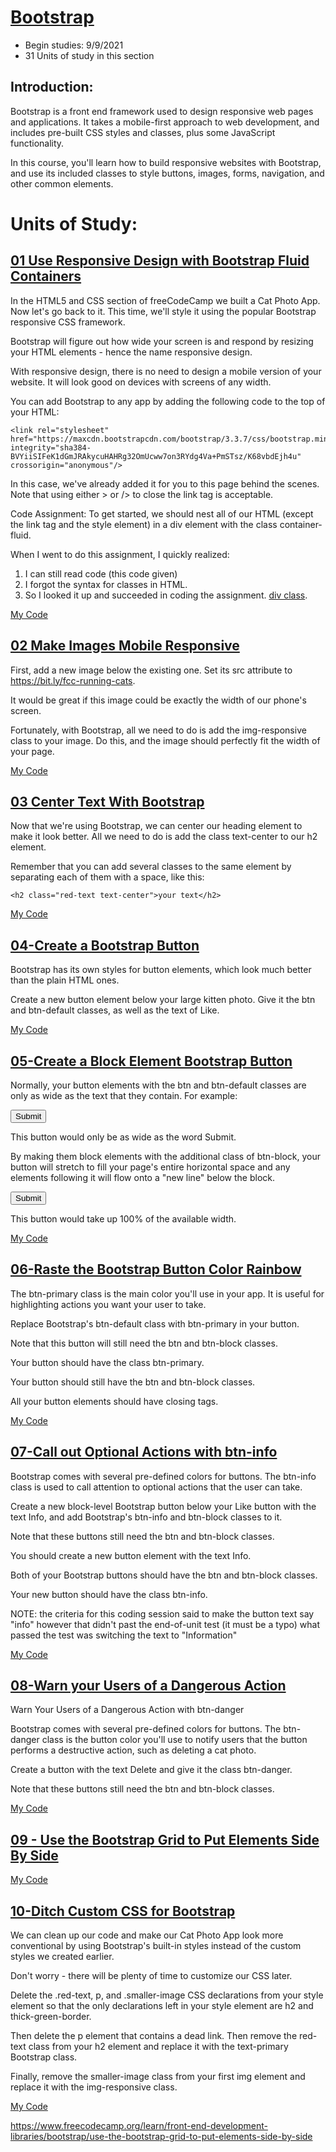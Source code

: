 # [Bootstrap](https://www.freecodecamp.org/learn/front-end-development-libraries/#bootstrap)
* Begin studies: 9/9/2021
* 31 Units of study in this section 

## Introduction: 
Bootstrap is a front end framework used to design responsive web pages and applications. It takes a mobile-first approach to web development, and includes pre-built CSS styles and classes, plus some JavaScript functionality.

In this course, you'll learn how to build responsive websites with Bootstrap, and use its included classes to style buttons, images, forms, navigation, and other common elements.


# Units of Study: 

## [01 Use Responsive Design with Bootstrap Fluid Containers](https://www.freecodecamp.org/learn/front-end-development-libraries/bootstrap/use-responsive-design-with-bootstrap-fluid-containers)

In the HTML5 and CSS section of freeCodeCamp we built a Cat Photo App. Now let's go back to it. This time, we'll style it using the popular Bootstrap responsive CSS framework.

Bootstrap will figure out how wide your screen is and respond by resizing your HTML elements - hence the name responsive design.

With responsive design, there is no need to design a mobile version of your website. It will look good on devices with screens of any width.

You can add Bootstrap to any app by adding the following code to the top of your HTML:
```
<link rel="stylesheet" href="https://maxcdn.bootstrapcdn.com/bootstrap/3.3.7/css/bootstrap.min.css" integrity="sha384-BVYiiSIFeK1dGmJRAkycuHAHRg32OmUcww7on3RYdg4Va+PmSTsz/K68vbdEjh4u" crossorigin="anonymous"/>
```

In this case, we've already added it for you to this page behind the scenes. Note that using either > or /> to close the link tag is acceptable.

Code Assignment: 
To get started, we should nest all of our HTML (except the link tag and the style element) in a div element with the class container-fluid.

When I went to do this assignment, I quickly realized: 
1.  I can still read code (this code given)
2.  I forgot the syntax for classes in HTML.  
3.  So I looked it up and succeeded in coding the assignment. 
    [div class](https://www.w3schools.com/html/html_classes.asp).

[My Code](https://github.com/EO4wellness/T-I-L/blob/main/FrontEnd/freeCodeCamp/exercises/bootstrap/01_use-responsive-design-with-bootstrap-fluid-containers.html)


## [02 Make Images Mobile Responsive](https://www.freecodecamp.org/learn/front-end-development-libraries/bootstrap/make-images-mobile-responsive)


First, add a new image below the existing one. Set its src attribute to https://bit.ly/fcc-running-cats.

It would be great if this image could be exactly the width of our phone's screen.

Fortunately, with Bootstrap, all we need to do is add the img-responsive class to your image. Do this, and the image should perfectly fit the width of your page.

[My Code](https://github.com/EO4wellness/T-I-L/blob/main/FrontEnd/freeCodeCamp/exercises/bootstrap/02_make-images-mobile-responsive.html)

## [03 Center Text With Bootstrap](https://www.freecodecamp.org/learn/front-end-development-libraries/bootstrap/center-text-with-bootstrap)

Now that we're using Bootstrap, we can center our heading element to make it look better. All we need to do is add the class text-center to our h2 element.

Remember that you can add several classes to the same element by separating each of them with a space, like this:
```
<h2 class="red-text text-center">your text</h2>
```

[My Code](https://github.com/EO4wellness/T-I-L/blob/main/FrontEnd/freeCodeCamp/exercises/bootstrap/03_center-text-with-bootstrap.html)

## [04-Create a Bootstrap Button](https://www.freecodecamp.org/learn/front-end-development-libraries/bootstrap/create-a-bootstrap-button)

Bootstrap has its own styles for button elements, which look much better than the plain HTML ones.

Create a new button element below your large kitten photo. Give it the btn and btn-default classes, as well as the text of Like.

[My Code](https://github.com/EO4wellness/T-I-L/blob/main/FrontEnd/freeCodeCamp/exercises/bootstrap/04_create-a-bootstrap-button.html)

## [05-Create a Block Element Bootstrap Button](https://www.freecodecamp.org/learn/front-end-development-libraries/bootstrap/create-a-block-element-bootstrap-button)
Normally, your button elements with the btn and btn-default classes are only as wide as the text that they contain. For example:

<button class="btn btn-default">Submit</button>

This button would only be as wide as the word Submit.

By making them block elements with the additional class of btn-block, your button will stretch to fill your page's entire horizontal space and any elements following it will flow onto a "new line" below the block.

<button class="btn btn-default btn-block">Submit</button>

This button would take up 100% of the available width.

[My Code]()

## [06-Raste the Bootstrap Button Color Rainbow](https://www.freecodecamp.org/learn/front-end-development-libraries/bootstrap/taste-the-bootstrap-button-color-rainbow)


The btn-primary class is the main color you'll use in your app. It is useful for highlighting actions you want your user to take.

Replace Bootstrap's btn-default class with btn-primary in your button.

Note that this button will still need the btn and btn-block classes.

Your button should have the class btn-primary.

Your button should still have the btn and btn-block classes.

All your button elements should have closing tags.

[My Code]()

## [07-Call out Optional Actions with btn-info](https://www.freecodecamp.org/learn/front-end-development-libraries/bootstrap/call-out-optional-actions-with-btn-info)

Bootstrap comes with several pre-defined colors for buttons. The btn-info class is used to call attention to optional actions that the user can take.

Create a new block-level Bootstrap button below your Like button with the text Info, and add Bootstrap's btn-info and btn-block classes to it.

Note that these buttons still need the btn and btn-block classes.

You should create a new button element with the text Info.

Both of your Bootstrap buttons should have the btn and btn-block classes.

Your new button should have the class btn-info.

NOTE: the criteria for this coding session said to make the button text say "info" 
however that didn't past the end-of-unit test (it must be a typo) 
what passed the test was switching the text to "Information" 

[My Code]()

## [08-Warn your Users of a Dangerous Action](https://www.freecodecamp.org/learn/front-end-development-libraries/bootstrap/warn-your-users-of-a-dangerous-action-with-btn-danger)

Warn Your Users of a Dangerous Action with btn-danger

Bootstrap comes with several pre-defined colors for buttons. The btn-danger class is the button color you'll use to notify users that the button performs a destructive action, such as deleting a cat photo.

Create a button with the text Delete and give it the class btn-danger.

Note that these buttons still need the btn and btn-block classes.

[My Code](https://github.com/EO4wellness/T-I-L/blob/main/FrontEnd/freeCodeCamp/exercises/bootstrap/08_warn-your-users-of-a-dangerous-action-with-btn-danger.html)

## [09 - Use the Bootstrap Grid to Put Elements Side By Side](https://www.freecodecamp.org/learn/front-end-development-libraries/bootstrap/use-the-bootstrap-grid-to-put-elements-side-by-side)

[My Code]()


## [10-Ditch Custom  CSS for Bootstrap](https://www.freecodecamp.org/learn/front-end-development-libraries/bootstrap/ditch-custom-css-for-bootstrap)

We can clean up our code and make our Cat Photo App look more conventional by using Bootstrap's built-in styles instead of the custom styles we created earlier.

Don't worry - there will be plenty of time to customize our CSS later.

Delete the .red-text, p, and .smaller-image CSS declarations from your style element so that the only declarations left in your style element are h2 and thick-green-border.

Then delete the p element that contains a dead link. Then remove the red-text class from your h2 element and replace it with the text-primary Bootstrap class.

Finally, remove the smaller-image class from your first img element and replace it with the img-responsive class.


[My Code]()



https://www.freecodecamp.org/learn/front-end-development-libraries/bootstrap/use-the-bootstrap-grid-to-put-elements-side-by-side
